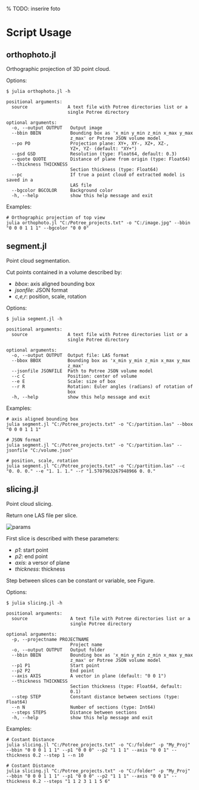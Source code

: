 % TODO: inserire foto

# Script Usage

## orthophoto.jl

Orthographic projection of 3D point cloud.

Options:

```
$ julia orthophoto.jl -h   

positional arguments:
  source               A text file with Potree directories list or a
                       single Potree directory

optional arguments:
  -o, --output OUTPUT   Output image
  --bbin BBIN           Bounding box as 'x_min y_min z_min x_max y_max
                        z_max' or Potree JSON volume model
  --po PO               Projection plane: XY+, XY-, XZ+, XZ-,
                        YZ+, YZ- (default: "XY+")
  --gsd GSD             Resolution (type: Float64, default: 0.3)
  --quote QUOTE         Distance of plane from origin (type: Float64)
  --thickness THICKNESS
                        Section thickness (type: Float64)
  --pc                  If true a point cloud of extracted model is saved in a
                        LAS file
  --bgcolor BGCOLOR     Background color
  -h, --help            show this help message and exit
```

Examples:

    # Orthographic projection of top view
    julia orthophoto.jl "C:/Potree_projects.txt" -o "C:/image.jpg" --bbin "0 0 0 1 1 1" --bgcolor "0 0 0"


## segment.jl

Point cloud segmentation.

Cut points contained in a volume described by:
 - *bbox*: axis aligned bounding box
 - *jsonfile*: JSON format
 - *c,e,r*: position, scale, rotation

Options:

```
$ julia segment.jl -h   

positional arguments:
  source               A text file with Potree directories list or a
                       single Potree directory

optional arguments:
  -o, --output OUTPUT  Output file: LAS format
  --bbox BBOX          Bounding box as 'x_min y_min z_min x_max y_max
                       z_max'
  --jsonfile JSONFILE  Path to Potree JSON volume model
  --c C                Position: center of volume
  --e E                Scale: size of box
  --r R                Rotation: Euler angles (radians) of rotation of
                       box
  -h, --help           show this help message and exit
```

Examples:

    # axis aligned bounding box
    julia segment.jl "C:/Potree_projects.txt" -o "C:/partition.las" --bbox "0 0 0 1 1 1"

    # JSON format
    julia segment.jl "C:/Potree_projects.txt" -o "C:/partition.las" --jsonfile "C:/volume.json"

    # position, scale, rotation
    julia segment.jl "C:/Potree_projects.txt" -o "C:/partition.las" --c "0. 0. 0." --e "1. 1. 1." --r "1.5707963267948966 0. 0."


## slicing.jl

Point cloud slicing.

Return one LAS file per slice.

![params](../docs/src/images/pamrametri_slicing.jpg)

First slice is described with these parameters:
 - *p1*: start point
 - *p2*: end point
 - *axis*: a versor of plane
 - *thickness*: thickness

Step between slices can be constant or variable, see Figure.

Options:

```
$ julia slicing.jl -h   

positional arguments:
  source                A text file with Potree directories list or a
                        single Potree directory

optional arguments:
  -p, --projectname PROJECTNAME
                        Project name
  -o, --output OUTPUT   Output folder
  --bbin BBIN           Bounding box as 'x_min y_min z_min x_max y_max
                        z_max' or Potree JSON volume model
  --p1 P1               Start point
  --p2 P2               End point
  --axis AXIS           A vector in plane (default: "0 0 1")
  --thickness THICKNESS
                        Section thickness (type: Float64, default:
                        0.1)
  --step STEP           Constant distance between sections (type: Float64)
  --n N                 Number of sections (type: Int64)
  --steps STEPS         Distance between sections
  -h, --help            show this help message and exit
```

Examples:

    # Costant Distance
    julia slicing.jl "C:/Potree_projects.txt" -o "C:/folder" -p "My_Proj" --bbin "0 0 0 1 1 1" --p1 "0 0 0" --p2 "1 1 1" --axis "0 0 1" --thickness 0.2 --step 1 --n 10

    # Costant Distance
    julia slicing.jl "C:/Potree_projects.txt" -o "C:/folder" -p "My_Proj" --bbin "0 0 0 1 1 1" --p1 "0 0 0" --p2 "1 1 1" --axis "0 0 1" --thickness 0.2 --steps "1 1 2 3 1 1 5 6"
